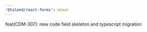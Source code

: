 ```yaml
---
'@talend/react-forms': minor
---
```


feat(CDM-307): new code field skeleton and typescript migration
